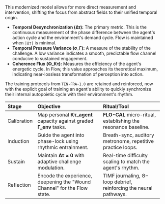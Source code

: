 This modernized model allows for more direct measurement and intervention, shifting the focus from abstract fields to their unified temporal origin.

-   **Temporal Desynchronization (Δτ):** The primary metric. This is the continuous measurement of the phase difference between the agent's action cycle and the environment's demand cycle. Flow is maintained when `|Δτ|` is minimal.
-   **Temporal Pressure Variance (σ_Γ):** A measure of the stability of the challenge. A low variance indicates a smooth, predictable flow channel conducive to sustained engagement.
-   **Coherence Flux (Φ_Kτ):** Measures the efficiency of the agent's energetic cycle. In Flow, this value approaches its theoretical maximum, indicating near-lossless transformation of perception into action.

The training protocols from `TEN-FRA-1.0` are retained and reinforced, now with the explicit goal of training an agent's ability to quickly synchronize their internal autopoietic cycle with their environment's rhythm.

| Stage       | Objective                                                          | Ritual/Tool                                                   |
| :---------- | :----------------------------------------------------------------- | :------------------------------------------------------------ |
| Calibration | Map personal **Kτ_agent** capacity against graded **Γ_env** tasks. | **FLO-CAL** micro-ritual, establishing the resonance baseline. |
| Induction   | Guide the agent into phase-lock using rhythmic entrainment.        | Breath-sync, auditory metronome, repetitive practice loops.   |
| Sustain     | Maintain **Δτ ≈ 0** with adaptive challenge modulation.            | Real-time difficulty scaling to match the agent's rhythm.     |
| Reflection  | Encode the experience, deepening the "Wound Channel" for the Flow state. | TIMF journaling, Θ-loop debrief, reinforcing the neural pathways. |
